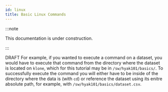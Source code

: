 ```yaml
---
id: linux
title: Basic Linux Commands
---
```


:::note

This documentation is under construction.

:::


DRAFT 
 For example, if you wanted to execute a command on a dataset, you would have to execute that command from the directory where the dataset is located on `klone`, which for this tutorial may be in `/sw/hyak101/basics/`. To successfully execute the command you will either have to be inside of the directory where the data is (with `cd`) or reference the dataset using its enitre absolute path, for example, with `/sw/hyak101/basics/dataset.csv`. 
